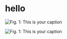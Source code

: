 
# hello

![Fig. 1: This is your caption](imgs/1a.jpg)

![Fig. 1: This is your caption](imgs/1b.jpg)
